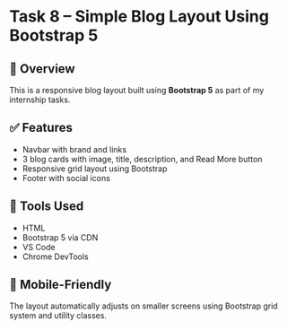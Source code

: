 # Task 8 – Simple Blog Layout Using Bootstrap 5

## 📝 Overview

This is a responsive blog layout built using **Bootstrap 5** as part of my internship tasks.

## ✅ Features

- Navbar with brand and links
- 3 blog cards with image, title, description, and Read More button
- Responsive grid layout using Bootstrap
- Footer with social icons

## 🔗 Tools Used

- HTML
- Bootstrap 5 via CDN
- VS Code
- Chrome DevTools

## 📱 Mobile-Friendly

The layout automatically adjusts on smaller screens using Bootstrap grid system and utility classes.
